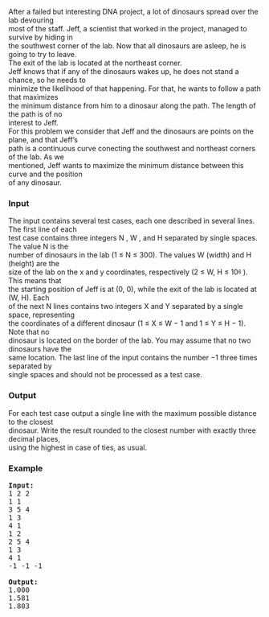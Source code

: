 <p>After a failed but interesting DNA project, a lot of dinosaurs spread over the lab devouring<br>most of the staff. Jeff, a scientist that worked in the project, managed to survive by hiding in<br>the southwest corner of the lab. Now that all dinosaurs are asleep, he is going to try to leave.<br>The exit of the lab is located at the northeast corner.<br>Jeff knows that if any of the dinosaurs wakes up, he does not stand a chance, so he needs to<br>minimize the likelihood of that happening. For that, he wants to follow a path that maximizes<br>the minimum distance from him to a dinosaur along the path. The length of the path is of no<br>interest to Jeff.<br>For this problem we consider that Jeff and the dinosaurs are points on the plane, and that Jeff’s<br>path is a continuous curve conecting the southwest and northeast corners of the lab. As we<br>mentioned, Jeff wants to maximize the minimum distance between this curve and the position<br>of any dinosaur.</p>
<h3>Input</h3>
<p>The input contains several test cases, each one described in several lines. The first line of each<br>test case contains three integers N , W , and H separated by single spaces. The value N is the<br>number of dinosaurs in the lab (1 ≤ N ≤ 300). The values W (width) and H (height) are the<br>size of the lab on the x and y coordinates, respectively (2 ≤ W, H ≤ 10<sup><sub>6</sub></sup> ). This means that<br>the starting position of Jeff is at (0, 0), while the exit of the lab is located at (W, H). Each<br>of the next N lines contains two integers X and Y separated by a single space, representing<br>the coordinates of a different dinosaur (1 ≤ X ≤ W − 1 and 1 ≤ Y ≤ H − 1). Note that no<br>dinosaur is located on the border of the lab. You may assume that no two dinosaurs have the<br>same location. The last line of the input contains the number −1 three times separated by<br>single spaces and should not be processed as a test case.</p>
<h3>Output</h3>
<p>For each test case output a single line with the maximum possible distance to the closest<br> dinosaur. Write the result rounded to the closest number with exactly three decimal places,<br> using the highest in case of ties, as usual.</p>
<h3>Example</h3>
<pre><strong>Input:</strong><br>1 2 2<br>1 1<br>3 5 4<br>1 3<br>4 1<br>1 2<br>2 5 4<br>1 3<br>4 1<br>-1 -1 -1<br><br><strong>Output:</strong>
1.000<br>1.581<br>1.803</pre>